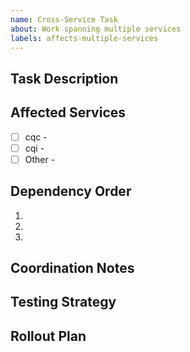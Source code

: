 ```yaml
---
name: Cross-Service Task
about: Work spanning multiple services
labels: affects-multiple-services
---
```


## Task Description
<!-- What needs to be done across services -->

## Affected Services
<!-- List all services that need changes -->
- [ ] cqc - <!-- specific work -->
- [ ] cqi - <!-- specific work -->
- [ ] Other - <!-- specific work -->

## Dependency Order
<!-- In what order should changes be made? -->
1. 
2. 
3. 

## Coordination Notes
<!-- How should teams coordinate? -->

## Testing Strategy
<!-- How to test across services? -->

## Rollout Plan
<!-- How to deploy changes? -->
